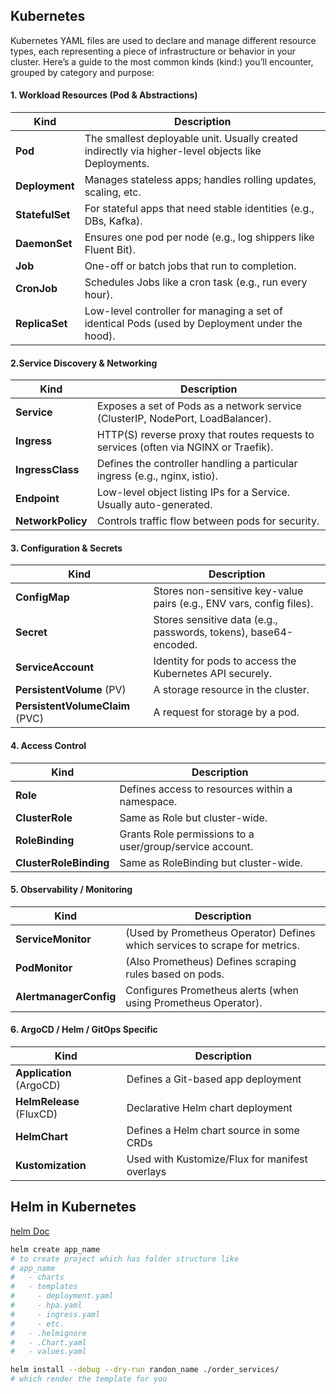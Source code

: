 ## Kubernetes

Kubernetes YAML files are used to declare and manage different resource types, each representing a piece of infrastructure or behavior in your cluster. Here’s a guide to the most common kinds (kind:) you’ll encounter, grouped by category and purpose:

#### 1. Workload Resources (Pod & Abstractions)
| Kind            | Description                                                                                         |
| --------------- | --------------------------------------------------------------------------------------------------- |
| **Pod**         | The smallest deployable unit. Usually created indirectly via higher-level objects like Deployments. |
| **Deployment**  | Manages stateless apps; handles rolling updates, scaling, etc.                                      |
| **StatefulSet** | For stateful apps that need stable identities (e.g., DBs, Kafka).                                   |
| **DaemonSet**   | Ensures one pod per node (e.g., log shippers like Fluent Bit).                                      |
| **Job**         | One-off or batch jobs that run to completion.                                                       |
| **CronJob**     | Schedules Jobs like a cron task (e.g., run every hour).                                             |
| **ReplicaSet**  | Low-level controller for managing a set of identical Pods (used by Deployment under the hood).      |

#### 2.Service Discovery & Networking
| Kind              | Description                                                                          |
| ----------------- | ------------------------------------------------------------------------------------ |
| **Service**       | Exposes a set of Pods as a network service (ClusterIP, NodePort, LoadBalancer).      |
| **Ingress**       | HTTP(S) reverse proxy that routes requests to services (often via NGINX or Traefik). |
| **IngressClass**  | Defines the controller handling a particular ingress (e.g., nginx, istio).           |
| **Endpoint**      | Low-level object listing IPs for a Service. Usually auto-generated.                  |
| **NetworkPolicy** | Controls traffic flow between pods for security.                                     |

#### 3. Configuration & Secrets
| Kind                            | Description                                                          |
| ------------------------------- | -------------------------------------------------------------------- |
| **ConfigMap**                   | Stores non-sensitive key-value pairs (e.g., ENV vars, config files). |
| **Secret**                      | Stores sensitive data (e.g., passwords, tokens), base64-encoded.     |
| **ServiceAccount**              | Identity for pods to access the Kubernetes API securely.             |
| **PersistentVolume** (PV)       | A storage resource in the cluster.                                   |
| **PersistentVolumeClaim** (PVC) | A request for storage by a pod.                                      |


#### 4. Access Control
| Kind                   | Description                                              |
| ---------------------- | -------------------------------------------------------- |
| **Role**               | Defines access to resources within a namespace.          |
| **ClusterRole**        | Same as Role but cluster-wide.                           |
| **RoleBinding**        | Grants Role permissions to a user/group/service account. |
| **ClusterRoleBinding** | Same as RoleBinding but cluster-wide.                    |


#### 5. Observability / Monitoring
| Kind                   | Description                                                                 |
| ---------------------- | --------------------------------------------------------------------------- |
| **ServiceMonitor**     | (Used by Prometheus Operator) Defines which services to scrape for metrics. |
| **PodMonitor**         | (Also Prometheus) Defines scraping rules based on pods.                     |
| **AlertmanagerConfig** | Configures Prometheus alerts (when using Prometheus Operator).              |


#### 6. ArgoCD / Helm / GitOps Specific
| Kind                     | Description                                    |
| ------------------------ | ---------------------------------------------- |
| **Application** (ArgoCD) | Defines a Git-based app deployment             |
| **HelmRelease** (FluxCD) | Declarative Helm chart deployment              |
| **HelmChart**            | Defines a Helm chart source in some CRDs       |
| **Kustomization**        | Used with Kustomize/Flux for manifest overlays |



## Helm in Kubernetes
[helm Doc](https://helm.sh/docs/chart_template_guide/getting_started/)
```sh
helm create app_name 
# to create project which has folder structure like
# app_name
#   - charts
#   - templates
#     - deployment.yaml
#     - hpa.yaml
#     - ingress.yaml
#     - etc.
#   - .helmignore
#   - .Chart.yaml
#   - values.yaml
```

```sh
helm install --debug --dry-run randon_name ./order_services/
# which render the template for you 
```